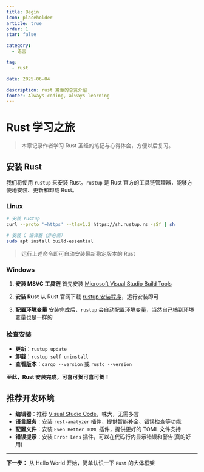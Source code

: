 ```yaml
---
title: Begin
icon: placeholder
article: true
order: 1
star: false

category:
  - 语言

tag:
  - rust

date: 2025-06-04

description: rust 篇章的总览介绍
footer: Always coding, always learning
---
```


<!-- more -->

# Rust 学习之旅

> 本章记录作者学习 Rust 圣经的笔记与心得体会，方便以后复习。

## 安装 Rust

我们将使用 `rustup` 来安装 Rust。`rustup` 是 Rust 官方的工具链管理器，能够方便地安装、更新和卸载 Rust。

### Linux

```bash
# 安装 rustup
curl --proto '=https' --tlsv1.2 https://sh.rustup.rs -sSf | sh

# 安装 C 编译器（非必需）
sudo apt install build-essential
```

> 运行上述命令即可自动安装最新稳定版本的 Rust

### Windows

1. **安装 MSVC 工具链**
   首先安装 [Microsoft Visual Studio Build Tools](https://learn.microsoft.com/en-us/visualstudio/install/install-visual-studio?view=vs-2022)

2. **安装 Rust**
   从 Rust 官网下载 [rustup 安装程序](https://rustup.rs/)，运行安装即可

3. **配置环境变量**
   安装完成后，`rustup` 会自动配置环境变量，当然自己搞到环境变量也是一样的

### 检查安装

- **更新**：`rustup update`
- **卸载**：`rustup self uninstall`
- **查看版本**：`cargo --version` 或 `rustc --version`

**至此，Rust 安装完成，可喜可贺可喜可贺！**

## 推荐开发环境

- **编辑器**：推荐 [Visual Studio Code](https://code.visualstudio.com/)，味大，无需多言
- **语言服务**：安装 `rust-analyzer` 插件，提供智能补全、错误检查等功能
- **配置文件**：安装 `Even Better TOML` 插件，提供更好的 TOML 文件支持
- **错误提示**：安装 `Error Lens` 插件，可以在代码行内显示错误和警告(真的好用)

---

**下一步：** 从 Hello World 开始，简单认识一下 `Rust` 的大体框架
